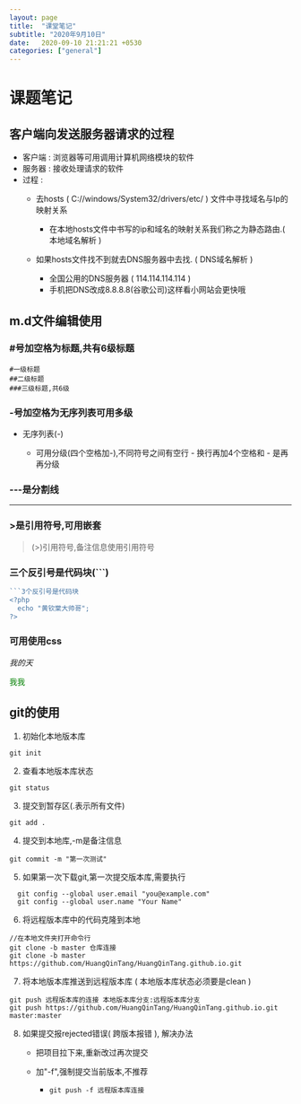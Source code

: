 ```yaml
---
layout: page
title:  "课堂笔记"
subtitle: "2020年9月10日"
date:   2020-09-10 21:21:21 +0530
categories: ["general"]
---
```


# 课题笔记

## 客户端向发送服务器请求的过程

- 客户端 : 浏览器等可用调用计算机网络模块的软件
- 服务器 : 接收处理请求的软件
- 过程 : 
  - 去hosts ( C://windows/System32/drivers/etc/ ) 文件中寻找域名与Ip的映射关系
  
    - 在本地hosts文件中书写的ip和域名的映射关系我们称之为静态路由.( 本地域名解析 )
  
  - 如果hosts文件找不到就去DNS服务器中去找. ( DNS域名解析 )
  
    - 全国公用的DNS服务器 ( 114.114.114.114 )
    - 手机把DNS改成8.8.8.8(谷歌公司)这样看小网站会更快哦
  
    

## m.d文件编辑使用

### #号加空格为标题,共有6级标题

```
#一级标题
##二级标题
###三级标题,共6级
```

### -号加空格为无序列表可用多级

- 无序列表(-)

     - 可用分级(四个空格加-),不同符号之间有空行
           - 换行再加4个空格和 - 是再再分级

 ### ---是分割线

---

  

  ### >是引用符号,可用嵌套

  > (>)引用符号,备注信息使用引用符号

  ### 三个反引号是代码块(```)

  ```php
  ```3个反引号是代码块
  <?php
  	echo "黄钦棠大帅哥";
  ?>
  ```

### 可用使用css

<i>我的天</i>

<div style="color:green;">我我</div>

## git的使用

1. 初始化本地版本库

```
git init	
```

2. 查看本地版本库状态

```
git status
```

3. 提交到暂存区(.表示所有文件)

```
git add .
```

4. 提交到本地库,-m是备注信息

```
git commit -m "第一次测试"
```

5. 如果第一次下载git,第一次提交版本库,需要执行

```git
  git config --global user.email "you@example.com"
  git config --global user.name "Your Name"
```

6. 将远程版本库中的代码克隆到本地 

```
//在本地文件夹打开命令行
git clone -b master 仓库连接
git clone -b master https://github.com/HuangQinTang/HuangQinTang.github.io.git
```

7. 将本地版本库推送到远程版本库 ( 本地版本库状态必须要是clean )

``` 
git push 远程版本库的连接 本地版本库分支:远程版本库分支
git push https://github.com/HuangQinTang/HuangQinTang.github.io.git master:master
```

8. 如果提交报rejected错误( 跨版本报错 ), 解决办法

   - 把项目拉下来,重新改过再次提交
   
   - 加"-f",强制提交当前版本,不推荐
   
     - ```
       git push -f 远程版本库连接
       ```

